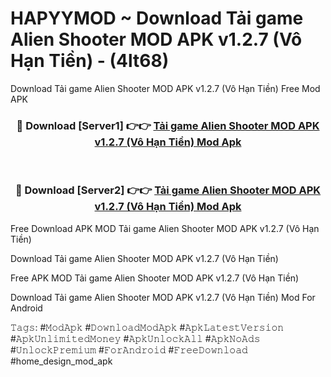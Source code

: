 # HAPYYMOD ~ Download Tải game Alien Shooter MOD APK v1.2.7 (Vô Hạn Tiền) - (4lt68)
Download Tải game Alien Shooter MOD APK v1.2.7 (Vô Hạn Tiền) Free Mod APK

<div align="center">
<h3>🔴 Download [Server1] 👉👉 <a href="https://apk-comot.site?title=Tải_game_Alien_Shooter_MOD_APK_v1.2.7_(Vô_Hạn_Tiền)">Tải game Alien Shooter MOD APK v1.2.7 (Vô Hạn Tiền) Mod Apk</a></h3><br>

<h3>🔴 Download [Server2] 👉👉 <a href="https://apk-comot.site?title=Tải_game_Alien_Shooter_MOD_APK_v1.2.7_(Vô_Hạn_Tiền)">Tải game Alien Shooter MOD APK v1.2.7 (Vô Hạn Tiền) Mod Apk</a></h3>
</div>


Free Download APK MOD Tải game Alien Shooter MOD APK v1.2.7 (Vô Hạn Tiền)

Download Tải game Alien Shooter MOD APK v1.2.7 (Vô Hạn Tiền) 

Free APK MOD Tải game Alien Shooter MOD APK v1.2.7 (Vô Hạn Tiền) 

Download Tải game Alien Shooter MOD APK v1.2.7 (Vô Hạn Tiền) Mod For Android

𝚃𝚊𝚐𝚜: #𝙼𝚘𝚍𝙰𝚙𝚔 #𝙳𝚘𝚠𝚗𝚕𝚘𝚊𝚍𝙼𝚘𝚍𝙰𝚙𝚔 #𝙰𝚙𝚔𝙻𝚊𝚝𝚎𝚜𝚝𝚅𝚎𝚛𝚜𝚒𝚘𝚗 #𝙰𝚙𝚔𝚄𝚗𝚕𝚒𝚖𝚒𝚝𝚎𝚍𝙼𝚘𝚗𝚎𝚢 #𝙰𝚙𝚔𝚄𝚗𝚕𝚘𝚌𝚔𝙰𝚕𝚕 #𝙰𝚙𝚔𝙽𝚘𝙰𝚍𝚜 #𝚄𝚗𝚕𝚘𝚌𝚔𝙿𝚛𝚎𝚖𝚒𝚞𝚖 #𝙵𝚘𝚛𝙰𝚗𝚍𝚛𝚘𝚒𝚍 #𝙵𝚛𝚎𝚎𝙳𝚘𝚠𝚗𝚕𝚘𝚊𝚍 #home_design_mod_apk